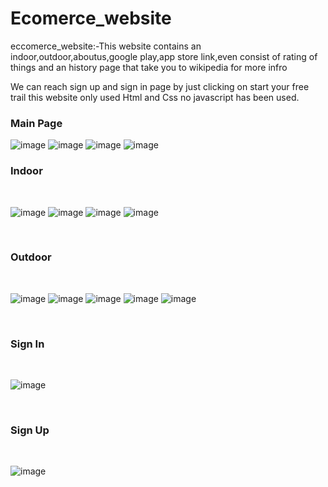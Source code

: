 # Ecomerce_website
eccomerce_website:-This website contains an indoor,outdoor,aboutus,google play,app store link,even consist of rating of things and an history page that take you to wikipedia for more infro
<br/>

We can reach sign up and sign in page by just clicking on start your free trail this website only used Html and Css no javascript has been used. <br/>
### Main Page

![image](https://github.com/Ayush777Pal/Ecomerce_website/assets/160828413/fc65794d-3f60-457c-a3a5-6b1a98173e93)
![image](https://github.com/Ayush777Pal/Ecomerce_website/assets/160828413/14c33529-5acf-4c25-8919-30810c71a70b)
![image](https://github.com/Ayush777Pal/Ecomerce_website/assets/160828413/f260b751-7bbb-4c07-b8cb-3991d948bb83)
![image](https://github.com/Ayush777Pal/Ecomerce_website/assets/160828413/d6ad06ee-a59d-4248-9cdd-a9ea9313cb94)
<br/>

### Indoor

<br/>

![image](https://github.com/Ayush777Pal/Ecomerce_website/assets/160828413/855c6fa9-153a-4e33-84fa-0c521c33e7d0)
![image](https://github.com/Ayush777Pal/Ecomerce_website/assets/160828413/b80ca5a1-62a9-4169-99f6-ce7af9687b00)
![image](https://github.com/Ayush777Pal/Ecomerce_website/assets/160828413/eb8ca2f2-80c9-4392-88aa-d256cb01aea8)
![image](https://github.com/Ayush777Pal/Ecomerce_website/assets/160828413/6dce9ff7-f384-4f5e-b383-451acf1d4b46)

<br/>

### Outdoor

<br/>

![image](https://github.com/Ayush777Pal/Ecomerce_website/assets/160828413/bc2bd2e6-2113-40f0-b2a5-3e2269167ea9)
![image](https://github.com/Ayush777Pal/Ecomerce_website/assets/160828413/b0a3de0b-4bc1-4cc7-bb71-e51de38500a9)
![image](https://github.com/Ayush777Pal/Ecomerce_website/assets/160828413/ce5700b2-031f-48ef-b045-898a46b42df1)
![image](https://github.com/Ayush777Pal/Ecomerce_website/assets/160828413/01cb19b3-19fc-4ca5-b817-735750d33b4f)
![image](https://github.com/Ayush777Pal/Ecomerce_website/assets/160828413/4c449d82-cae4-4dfd-9043-73859bab73fe)

<br/>

### Sign In

<br/>

![image](https://github.com/Ayush777Pal/Ecomerce_website/assets/160828413/7d654013-2d97-4435-ae22-3843b77eeea2)

<br/>

### Sign Up

<br/>

![image](https://github.com/Ayush777Pal/Ecomerce_website/assets/160828413/ec1b55de-1ef6-43c5-934f-4ca67aa36dfb)

